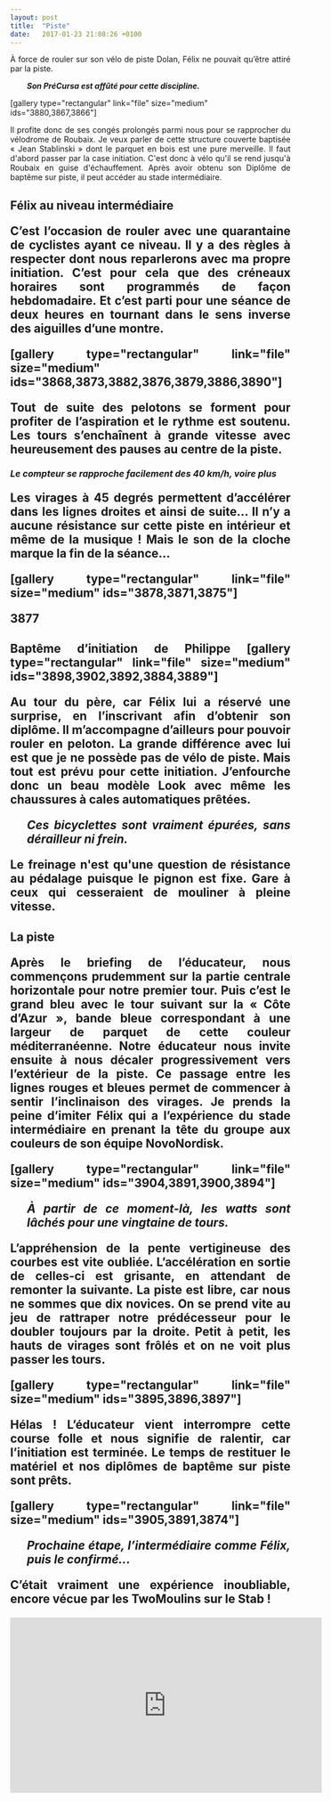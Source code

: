```yaml
---
layout: post
title:  "Piste"
date:   2017-01-23 21:08:26 +0100
---
```

<p style="text-align: justify;">À force de rouler sur son vélo de piste Dolan, Félix ne pouvait qu’être attiré par la piste.</p>
<p style="padding-left: 30px; text-align: justify;"><em><strong>Son PréCursa est affûté pour cette discipline.</strong></em></p>
[gallery type="rectangular" link="file" size="medium" ids="3880,3867,3866"]
<p style="text-align: justify;">Il profite donc de ses congés prolongés parmi nous pour se rapprocher du vélodrome de Roubaix.
Je veux parler de cette structure couverte baptisée « Jean Stablinski » dont le parquet en bois est une pure merveille.
Il faut d'abord passer par la case initiation.
C'est donc à vélo qu'il se rend jusqu'à Roubaix en guise d'échauffement.
Après avoir obtenu son Diplôme de baptême sur piste, il peut accéder au stade intermédiaire.</p>

<h2 style="text-align: justify;">Félix au niveau intermédiaire
<p style="text-align: justify;">C’est l’occasion de rouler avec une quarantaine de cyclistes ayant ce niveau.
Il y a des règles à respecter dont nous reparlerons avec ma propre initiation.
C’est pour cela que des créneaux horaires sont programmés de façon hebdomadaire.
Et c’est parti pour une séance de deux heures en tournant dans le sens inverse des aiguilles d’une montre.</p>
[gallery type="rectangular" link="file" size="medium" ids="3868,3873,3882,3876,3879,3886,3890"]
<p style="text-align: justify;">Tout de suite des pelotons se forment pour profiter de l’aspiration et le rythme est soutenu.
Les tours s’enchaînent à grande vitesse avec heureusement des pauses au centre de la piste.</p>
<p style="text-align: justify;"><span style="font-size: 12pt;"><em><strong>      Le compteur se rapproche facilement des 40 km/h, voire plus</strong></em></span></p>
<p style="text-align: justify;">Les virages à 45 degrés permettent d’accélérer dans les lignes droites et ainsi de suite...
Il n’y a aucune résistance sur cette piste en intérieur et même de la musique !
Mais le son de la cloche marque la fin de la séance...</p>
[gallery type="rectangular" link="file" size="medium" ids="3878,3871,3875"]

3877
<h2 style="text-align: justify;">Baptême d’initiation de Philippe
[gallery type="rectangular" link="file" size="medium" ids="3898,3902,3892,3884,3889"]
<p style="text-align: justify;">Au tour du père, car Félix lui a réservé une surprise, en l’inscrivant afin d’obtenir son diplôme.
Il m’accompagne d’ailleurs pour pouvoir rouler en peloton.
La grande différence avec lui est que je ne possède pas de vélo de piste.
Mais tout est prévu pour cette initiation.
J’enfourche donc un beau modèle Look avec même les chaussures à cales automatiques prêtées.</p>
<p style="text-align: justify; padding-left: 30px;"><em><strong>Ces bicyclettes sont vraiment épurées, sans dérailleur ni frein.</strong></em></p>
<p style="text-align: justify;">Le freinage n'est qu'une question de résistance au pédalage puisque le pignon est fixe.
Gare à ceux qui cesseraient de mouliner à pleine vitesse.</p>

<h2 style="text-align: justify;">La piste
<p style="text-align: justify;">Après le briefing de l’éducateur, nous commençons prudemment sur la partie centrale horizontale pour notre premier tour.
Puis c’est le grand bleu avec le tour suivant sur la « Côte d’Azur », bande bleue correspondant à une largeur de parquet de cette couleur méditerranéenne.
Notre éducateur nous invite ensuite à nous décaler progressivement vers l’extérieur de la piste.
Ce passage entre les lignes rouges et bleues permet de commencer à sentir l’inclinaison des virages.
Je prends la peine d’imiter Félix qui a l’expérience du stade intermédiaire en prenant la tête du groupe aux couleurs de son équipe NovoNordisk.</p>
[gallery type="rectangular" link="file" size="medium" ids="3904,3891,3900,3894"]
<p style="text-align: justify; padding-left: 30px;"><em><strong>À partir de ce moment-là, les watts sont lâchés pour une vingtaine de tours.</strong></em></p>
<p style="text-align: justify;">L’appréhension de la pente vertigineuse des courbes est vite oubliée.
L’accélération en sortie de celles-ci est grisante, en attendant de remonter la suivante.
La piste est libre, car nous ne sommes que dix novices.
On se prend vite au jeu de rattraper notre prédécesseur pour le doubler toujours par la droite.
Petit à petit, les hauts de virages sont frôlés et on ne voit plus passer les tours.</p>
[gallery type="rectangular" link="file" size="medium" ids="3895,3896,3897"]
<p style="text-align: justify;">Hélas ! L’éducateur vient interrompre cette course folle et nous signifie de ralentir, car l’initiation est terminée.
Le temps de restituer le matériel et nos diplômes de baptême sur piste sont prêts.</p>
[gallery type="rectangular" link="file" size="medium" ids="3905,3891,3874"]
<p style="text-align: justify; padding-left: 30px;"><strong><em>Prochaine étape, l’intermédiaire comme Félix, puis le confirmé...</em></strong></p>
<p style="text-align: justify;">C’était vraiment une expérience inoubliable, encore vécue par les TwoMoulins sur le Stab !</p>

<center><iframe src="https://www.youtube.com/embed/NgoiKoFgDN0" width="560" height="315" frameborder="0" allowfullscreen="allowfullscreen" data-mce-fragment="1"></iframe></center>